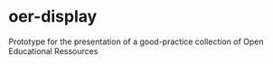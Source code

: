 # oer-display
Prototype for the presentation of a good-practice collection of Open Educational Ressources
